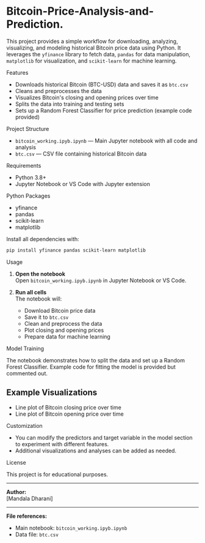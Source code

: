 # Bitcoin-Price-Analysis-and-Prediction.


This project provides a simple workflow for downloading, analyzing, visualizing, and modeling historical Bitcoin price data using Python. It leverages the `yfinance` library to fetch data, `pandas` for data manipulation, `matplotlib` for visualization, and `scikit-learn` for machine learning.

Features

- Downloads historical Bitcoin (BTC-USD) data and saves it as `btc.csv`
- Cleans and preprocesses the data
- Visualizes Bitcoin's closing and opening prices over time
- Splits the data into training and testing sets
- Sets up a Random Forest Classifier for price prediction (example code provided)

Project Structure

- `bitcoin_working.ipyb.ipynb` &mdash; Main Jupyter notebook with all code and analysis
- `btc.csv` &mdash; CSV file containing historical Bitcoin data

 Requirements

- Python 3.8+
- Jupyter Notebook or VS Code with Jupyter extension

 Python Packages

- yfinance
- pandas
- scikit-learn
- matplotlib

Install all dependencies with:

```sh
pip install yfinance pandas scikit-learn matplotlib
```

 Usage

1. **Open the notebook**  
   Open `bitcoin_working.ipyb.ipynb` in Jupyter Notebook or VS Code.

2. **Run all cells**  
   The notebook will:
   - Download Bitcoin price data
   - Save it to `btc.csv`
   - Clean and preprocess the data
   - Plot closing and opening prices
   - Prepare data for machine learning

Model Training

The notebook demonstrates how to split the data and set up a Random Forest Classifier. Example code for fitting the model is provided but commented out.

## Example Visualizations

- Line plot of Bitcoin closing price over time
- Line plot of Bitcoin opening price over time

Customization

- You can modify the predictors and target variable in the model section to experiment with different features.
- Additional visualizations and analyses can be added as needed.

 License

This project is for educational purposes.

---

**Author:**  
[Mandala Dharani]

---

**File references:**  
- Main notebook: `bitcoin_working.ipyb.ipynb`
- Data file: `btc.csv`
